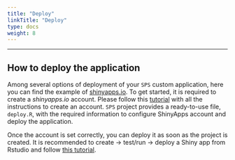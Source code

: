 ```yaml
---
title: "Deploy"
linkTitle: "Deploy"
type: docs
weight: 8
---
```

*****
## How to deploy the application

Among several options of deployment of your `SPS` custom application, here you can find the example of [shinyapps.io](https://www.shinyapps.io/). 
To get started, it is required to create a *shinyapps.io* account. Please follow this [tutorial](https://shiny.rstudio.com/articles/shinyapps.html) 
with all the instructions to create an account. 
`SPS` project provides a ready-to-use file, `deploy.R`, with the required information to configure ShinyApps account and deploy the application.

Once the account is set correctly, you can deploy it as soon as the project is created. It 
is recommended to create -> test/run -> deploy a Shiny app from Rstudio and follow 
[this tutorial](https://shiny.rstudio.com/articles/shinyapps.html).
